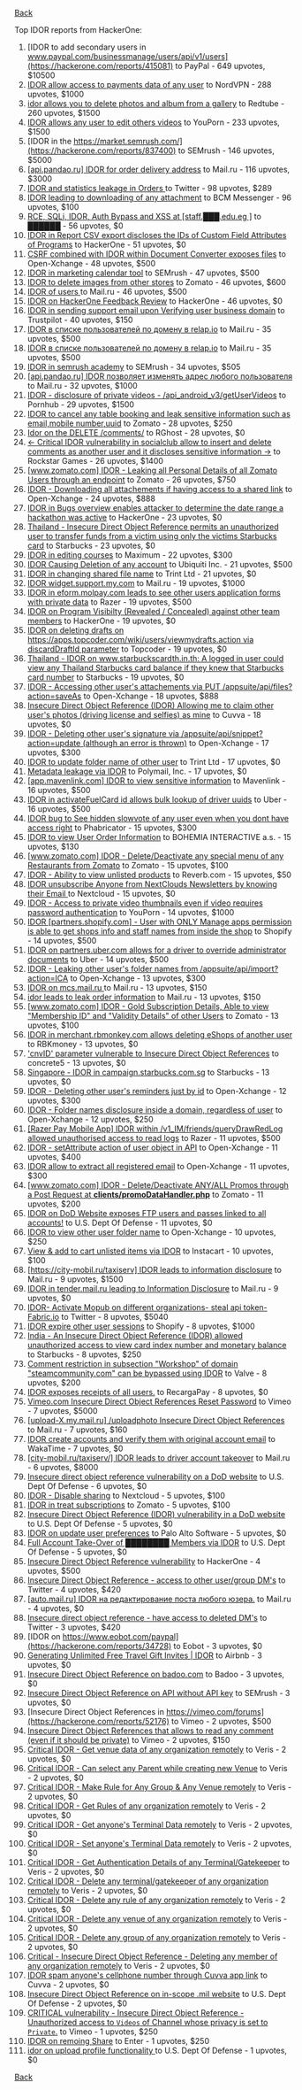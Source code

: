 [Back](../README.md)

Top IDOR reports from HackerOne:

1. [IDOR to add secondary users in www.paypal.com/businessmanage/users/api/v1/users](https://hackerone.com/reports/415081) to PayPal - 649 upvotes, $10500
2. [IDOR allow access to payments data of any user](https://hackerone.com/reports/751577) to NordVPN - 288 upvotes, $1000
3. [idor allows you to delete photos and album from a gallery](https://hackerone.com/reports/380410) to Redtube - 260 upvotes, $1500
4. [IDOR allows any user to edit others videos](https://hackerone.com/reports/681473) to YouPorn - 233 upvotes, $1500
5. [IDOR in the https://market.semrush.com/](https://hackerone.com/reports/837400) to SEMrush - 146 upvotes, $5000
6. [[api.pandao.ru] IDOR for order delivery address](https://hackerone.com/reports/723461) to Mail.ru - 116 upvotes, $3000
7. [IDOR and statistics leakage in Orders ](https://hackerone.com/reports/544329) to Twitter - 98 upvotes, $289
8. [IDOR leading to downloading of any attachment](https://hackerone.com/reports/668439) to BCM Messenger - 96 upvotes, $100
9. [RCE, SQLi, IDOR, Auth Bypass and XSS at [staff.███.edu.eg ]](https://hackerone.com/reports/404874) to ██████ - 56 upvotes, $0
10. [IDOR in Report CSV export discloses the IDs of Custom Field Attributes of Programs](https://hackerone.com/reports/510759) to HackerOne - 51 upvotes, $0
11. [CSRF combined with IDOR within Document Converter exposes files](https://hackerone.com/reports/398316) to Open-Xchange - 48 upvotes, $500
12. [IDOR in marketing calendar tool](https://hackerone.com/reports/797685) to SEMrush - 47 upvotes, $500
13. [IDOR to delete images from other stores](https://hackerone.com/reports/404797) to Zomato - 46 upvotes, $600
14. [IDOR of users ](https://hackerone.com/reports/743687) to Mail.ru - 46 upvotes, $500
15. [IDOR on HackerOne Feedback Review](https://hackerone.com/reports/262661) to HackerOne - 46 upvotes, $0
16. [IDOR in sending support email upon Verifying user business domain](https://hackerone.com/reports/592090) to Trustpilot - 40 upvotes, $150
17. [IDOR в списке пользователей по домену в relap.io](https://hackerone.com/reports/739752) to Mail.ru - 35 upvotes, $500
18. [IDOR в списке пользователей по домену в relap.io](https://hackerone.com/reports/739752) to Mail.ru - 35 upvotes, $500
19. [IDOR in semrush academy](https://hackerone.com/reports/783708) to SEMrush - 34 upvotes, $505
20. [[api.pandao.ru] IDOR позволяет изменять адрес любого пользователя](https://hackerone.com/reports/484339) to Mail.ru - 32 upvotes, $1000
21. [IDOR - disclosure of private videos - /api_android_v3/getUserVideos](https://hackerone.com/reports/186279) to Pornhub - 29 upvotes, $1500
22. [IDOR to cancel any table booking and leak sensitive information such as email,mobile number,uuid](https://hackerone.com/reports/265258) to Zomato - 28 upvotes, $250
23. [Idor on the DELETE /comments/](https://hackerone.com/reports/861849) to RGhost - 28 upvotes, $0
24. [\<- Critical IDOR vulnerability in socialclub allow to insert and delete comments as another user and it discloses sensitive information -\>](https://hackerone.com/reports/204292) to Rockstar Games - 26 upvotes, $1400
25. [[www.zomato.com] IDOR - Leaking all Personal Details of all Zomato Users through an endpoint](https://hackerone.com/reports/269937) to Zomato - 26 upvotes, $750
26. [IDOR - Downloading all attachements if having access to a shared link](https://hackerone.com/reports/194790) to Open-Xchange - 24 upvotes, $888
27. [IDOR in Bugs overview enables attacker to determine the date range a hackathon was active](https://hackerone.com/reports/663431) to HackerOne - 23 upvotes, $0
28. [Thailand - Insecure Direct Object Reference permits an unauthorized user to transfer funds from a victim using only the victims Starbucks card](https://hackerone.com/reports/766437) to Starbucks - 23 upvotes, $0
29. [IDOR in editing courses](https://hackerone.com/reports/227522) to Maximum - 22 upvotes, $300
30. [IDOR Causing Deletion of any account](https://hackerone.com/reports/156537) to Ubiquiti Inc. - 21 upvotes, $500
31. [IDOR in changing shared file name](https://hackerone.com/reports/547663) to Trint Ltd - 21 upvotes, $0
32. [IDOR widget.support.my.com](https://hackerone.com/reports/328337) to Mail.ru - 19 upvotes, $1000
33. [IDOR in eform.molpay.com leads to see other users application forms with private data](https://hackerone.com/reports/790829) to Razer - 19 upvotes, $500
34. [IDOR on Program Visibilty (Revealed / Concealed) against other team members](https://hackerone.com/reports/291721) to HackerOne - 19 upvotes, $0
35. [IDOR on deleting drafts on https://apps.topcoder.com/wiki/users/viewmydrafts.action via discardDraftId parameter](https://hackerone.com/reports/868590) to Topcoder - 19 upvotes, $0
36. [Thailand - IDOR on www.starbuckscardth.in.th: A logged in user could view any Thailand Starbucks card balance if they knew that Starbucks card number](https://hackerone.com/reports/858662) to Starbucks - 19 upvotes, $0
37. [IDOR - Accessing other user's attachements via PUT /appsuite/api/files?action=saveAs](https://hackerone.com/reports/204984) to Open-Xchange - 18 upvotes, $888
38. [Insecure Direct Object Reference (IDOR) Allowing me to claim other user's photos (driving license and selfies) as mine](https://hackerone.com/reports/268167) to Cuvva - 18 upvotes, $0
39. [IDOR - Deleting other user's signature via /appsuite/api/snippet?action=update (although an error is thrown)](https://hackerone.com/reports/199321) to Open-Xchange - 17 upvotes, $300
40. [IDOR to update folder name of other user](https://hackerone.com/reports/587687) to Trint Ltd - 17 upvotes, $0
41. [Metadata leakage via IDOR](https://hackerone.com/reports/762707) to Polymail, Inc. - 17 upvotes, $0
42. [[app.mavenlink.com] IDOR to view sensitive information](https://hackerone.com/reports/283419) to Mavenlink - 16 upvotes, $500
43. [IDOR in activateFuelCard id allows bulk lookup of driver uuids](https://hackerone.com/reports/254151) to Uber - 16 upvotes, $500
44. [IDOR bug to See hidden slowvote of any user even when you dont have access right](https://hackerone.com/reports/661978) to Phabricator - 15 upvotes, $300
45. [IDOR to view User Order Information](https://hackerone.com/reports/287789) to BOHEMIA INTERACTIVE a.s. - 15 upvotes, $130
46. [[www.zomato.com] IDOR - Delete/Deactivate any special menu of any Restaurants from Zomato](https://hackerone.com/reports/264919) to Zomato - 15 upvotes, $100
47. [IDOR - Ability to view unlisted products](https://hackerone.com/reports/172545) to Reverb.com - 15 upvotes, $50
48. [IDOR unsubscribe Anyone from NextClouds Newsletters by knowing their Email ](https://hackerone.com/reports/230328) to Nextcloud - 15 upvotes, $0
49. [IDOR - Access to private video thumbnails even if video requires password authentication](https://hackerone.com/reports/197114) to YouPorn - 14 upvotes, $1000
50. [IDOR [partners.shopify.com] - User with ONLY Manage apps permission is able to get shops info and staff names from inside the shop](https://hackerone.com/reports/243943) to Shopify - 14 upvotes, $500
51. [IDOR on partners.uber.com allows for a driver to override administrator documents](https://hackerone.com/reports/194594) to Uber - 14 upvotes, $500
52. [IDOR - Leaking other user's folder names from /appsuite/api/import?action=ICA](https://hackerone.com/reports/199281) to Open-Xchange - 13 upvotes, $300
53. [IDOR on mcs.mail.ru ](https://hackerone.com/reports/312555) to Mail.ru - 13 upvotes, $150
54. [idor leads to leak order information](https://hackerone.com/reports/791289) to Mail.ru - 13 upvotes, $150
55. [[www.zomato.com] IDOR - Gold Subscription Details, Able to view "Membership ID" and "Validity Details" of other Users](https://hackerone.com/reports/344145) to Zomato - 13 upvotes, $100
56. [IDOR in merchant.rbmonkey.com allows deleting eShops of another user](https://hackerone.com/reports/281296) to RBKmoney - 13 upvotes, $0
57. ['cnvID' parameter vulnerable to Insecure Direct Object References](https://hackerone.com/reports/265284) to concrete5 - 13 upvotes, $0
58. [Singapore - IDOR in campaign.starbucks.com.sg](https://hackerone.com/reports/783332) to Starbucks - 13 upvotes, $0
59. [IDOR - Deleting other user's reminders just by id](https://hackerone.com/reports/198969) to Open-Xchange - 12 upvotes, $300
60. [IDOR - Folder names disclosure inside a domain, regardless of user](https://hackerone.com/reports/194574) to Open-Xchange - 12 upvotes, $250
61. [[Razer Pay Mobile App] IDOR within /v1_IM/friends/queryDrawRedLog allowed unauthorised access to read logs](https://hackerone.com/reports/754044) to Razer - 11 upvotes, $500
62. [IDOR - setAttribute action of user object in API](https://hackerone.com/reports/285432) to Open-Xchange - 11 upvotes, $400
63. [IDOR allow to extract all registered email](https://hackerone.com/reports/302485) to Open-Xchange - 11 upvotes, $300
64. [[www.zomato.com] IDOR - Delete/Deactivate ANY/ALL Promos through a Post Request at **clients/promoDataHandler.php**](https://hackerone.com/reports/264754) to Zomato - 11 upvotes, $200
65. [IDOR on DoD Website exposes FTP users and passes linked to all accounts!](https://hackerone.com/reports/228383) to U.S. Dept Of Defense - 11 upvotes, $0
66. [IDOR to view other user folder name](https://hackerone.com/reports/333767) to Open-Xchange - 10 upvotes, $250
67. [View & add to cart unlisted items via IDOR](https://hackerone.com/reports/344284) to Instacart - 10 upvotes, $100
68. [[https://city-mobil.ru/taxiserv] IDOR leads to information disclosure](https://hackerone.com/reports/746513) to Mail.ru - 9 upvotes, $1500
69. [IDOR in tender.mail.ru leading to Information Disclosure](https://hackerone.com/reports/226640) to Mail.ru - 9 upvotes, $0
70. [IDOR- Activate Mopub on different organizations- steal api token- Fabric.io](https://hackerone.com/reports/95552) to Twitter - 8 upvotes, $5040
71. [IDOR expire other user sessions](https://hackerone.com/reports/56511) to Shopify - 8 upvotes, $1000
72. [India - An Insecure Direct Object Reference (IDOR) allowed unauthorized access to view card index number and monetary balance](https://hackerone.com/reports/701160) to Starbucks - 8 upvotes, $250
73. [Comment restriction in subsection "Workshop" of domain "steamcommunity.com" can be bypassed using IDOR](https://hackerone.com/reports/365504) to Valve - 8 upvotes, $200
74. [IDOR exposes receipts of all users.](https://hackerone.com/reports/283407) to RecargaPay - 8 upvotes, $0
75. [Vimeo.com Insecure Direct Object References Reset Password](https://hackerone.com/reports/42587) to Vimeo - 7 upvotes, $5000
76. [[upload-X.my.mail.ru] /uploadphoto Insecure Direct Object References](https://hackerone.com/reports/140548) to Mail.ru - 7 upvotes, $160
77. [IDOR create accounts and verify them with original account email](https://hackerone.com/reports/244636) to WakaTime - 7 upvotes, $0
78. [[city-mobil.ru/taxiserv/] IDOR leads to driver account takeover](https://hackerone.com/reports/751281) to Mail.ru - 6 upvotes, $8000
79. [Insecure direct object reference vulnerability on a DoD website](https://hackerone.com/reports/184933) to U.S. Dept Of Defense - 6 upvotes, $0
80. [IDOR - Disable sharing](https://hackerone.com/reports/153905) to Nextcloud - 5 upvotes, $100
81. [IDOR in treat subscriptions](https://hackerone.com/reports/313050) to Zomato - 5 upvotes, $100
82. [Insecure Direct Object Reference (IDOR) vulnerability in a DoD website](https://hackerone.com/reports/207099) to U.S. Dept Of Defense - 5 upvotes, $0
83. [IDOR on update user preferences](https://hackerone.com/reports/854290) to Palo Alto Software - 5 upvotes, $0
84. [Full Account Take-Over of ████████ Members via IDOR](https://hackerone.com/reports/847452) to U.S. Dept Of Defense - 5 upvotes, $0
85. [Insecure Direct Object Reference vulnerability](https://hackerone.com/reports/46397) to HackerOne - 4 upvotes, $500
86. [Insecure Direct Object Reference - access to other user/group DM's](https://hackerone.com/reports/53858) to Twitter - 4 upvotes, $420
87. [[auto.mail.ru] IDOR на редактирование поста любого юзера.](https://hackerone.com/reports/651966) to Mail.ru - 4 upvotes, $0
88. [Insecure direct object reference - have access to deleted DM's](https://hackerone.com/reports/52646) to Twitter - 3 upvotes, $420
89. [IDOR  on https://www.eobot.com/paypal](https://hackerone.com/reports/34728) to Eobot - 3 upvotes, $0
90. [Generating Unlimited Free Travel Gift Invites | IDOR](https://hackerone.com/reports/49499) to Airbnb - 3 upvotes, $0
91. [Insecure Direct Object Reference on badoo.com](https://hackerone.com/reports/126861) to Badoo - 3 upvotes, $0
92. [Insecure Direct Object Reference on API without API key](https://hackerone.com/reports/284963) to SEMrush - 3 upvotes, $0
93. [Insecure Direct Object References in https://vimeo.com/forums](https://hackerone.com/reports/52176) to Vimeo - 2 upvotes, $500
94. [Insecure Direct Object References that allows to read any comment (even if it should be private)](https://hackerone.com/reports/52181) to Vimeo - 2 upvotes, $150
95. [Critical IDOR - Get venue data of any organization remotely](https://hackerone.com/reports/120305) to Veris - 2 upvotes, $0
96. [Critical IDOR - Can select any Parent while creating new Venue](https://hackerone.com/reports/120312) to Veris - 2 upvotes, $0
97. [Critical IDOR - Make Rule for Any Group & Any Venue remotely](https://hackerone.com/reports/120318) to Veris - 2 upvotes, $0
98. [Critical IDOR - Get Rules of any organization remotely](https://hackerone.com/reports/120314) to Veris - 2 upvotes, $0
99. [Critical IDOR - Get anyone's Terminal Data remotely](https://hackerone.com/reports/120289) to Veris - 2 upvotes, $0
100. [Critical IDOR - Set anyone's Terminal Data remotely](https://hackerone.com/reports/120291) to Veris - 2 upvotes, $0
101. [Critical IDOR - Get Authentication Details of any Terminal/Gatekeeper](https://hackerone.com/reports/120293) to Veris - 2 upvotes, $0
102. [Critical IDOR - Delete any terminal/gatekeeper of any organization remotely](https://hackerone.com/reports/120288) to Veris - 2 upvotes, $0
103. [Critical IDOR - Delete any rule of any organization remotely](https://hackerone.com/reports/120126) to Veris - 2 upvotes, $0
104. [Critical IDOR - Delete any venue of any organization remotely](https://hackerone.com/reports/120123) to Veris - 2 upvotes, $0
105. [Critical IDOR - Delete any group of any organization remotely](https://hackerone.com/reports/120121) to Veris - 2 upvotes, $0
106. [Critical - Insecure Direct Object Reference - Deleting any member of any organization remotely](https://hackerone.com/reports/120115) to Veris - 2 upvotes, $0
107. [IDOR spam anyone's cellphone number through Cuvva app link](https://hackerone.com/reports/232562) to Cuvva - 2 upvotes, $0
108. [Insecure Direct Object Reference on in-scope .mil website](https://hackerone.com/reports/230026) to U.S. Dept Of Defense - 2 upvotes, $0
109. [CRITICAL vulnerability - Insecure Direct Object Reference - Unauthorized access to `Videos` of Channel whose privacy is set to `Private`.](https://hackerone.com/reports/45960) to Vimeo - 1 upvotes, $250
110. [IDOR on remoing Share](https://hackerone.com/reports/85720) to Enter - 1 upvotes, $250
111. [idor on upload profile functionality ](https://hackerone.com/reports/741683) to U.S. Dept Of Defense - 1 upvotes, $0


[Back](../README.md)